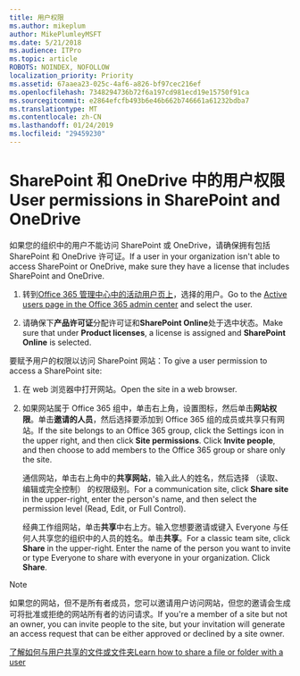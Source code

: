 ```yaml
---
title: 用户权限
ms.author: mikeplum
author: MikePlumleyMSFT
ms.date: 5/21/2018
ms.audience: ITPro
ms.topic: article
ROBOTS: NOINDEX, NOFOLLOW
localization_priority: Priority
ms.assetid: 67aaea23-025c-4af6-a826-bf97cec216ef
ms.openlocfilehash: 7348294736b72f6a197cd981ecd19e15750f91ca
ms.sourcegitcommit: e2864efcfb493b6e46b662b746661a61232bdba7
ms.translationtype: MT
ms.contentlocale: zh-CN
ms.lasthandoff: 01/24/2019
ms.locfileid: "29459230"
---
```

# <a name="user-permissions-in-sharepoint-and-onedrive"></a><span data-ttu-id="4343e-102">SharePoint 和 OneDrive 中的用户权限</span><span class="sxs-lookup"><span data-stu-id="4343e-102">User permissions in SharePoint and OneDrive</span></span>

<span data-ttu-id="4343e-103">如果您的组织中的用户不能访问 SharePoint 或 OneDrive，请确保拥有包括 SharePoint 和 OneDrive 许可证。</span><span class="sxs-lookup"><span data-stu-id="4343e-103">If a user in your organization isn't able to access SharePoint or OneDrive, make sure they have a license that includes SharePoint and OneDrive.</span></span> 
  
1. <span data-ttu-id="4343e-104">转到[Office 365 管理中心中的活动用户页上](https://portal.office.com/adminportal/home#/users)，选择的用户。</span><span class="sxs-lookup"><span data-stu-id="4343e-104">Go to the [Active users page in the Office 365 admin center](https://portal.office.com/adminportal/home#/users) and select the user.</span></span> 
    
2. <span data-ttu-id="4343e-105">请确保下**产品许可证**分配许可证和**SharePoint Online**处于选中状态。</span><span class="sxs-lookup"><span data-stu-id="4343e-105">Make sure that under **Product licenses**, a license is assigned and **SharePoint Online** is selected.</span></span> 
    
 <span data-ttu-id="4343e-106">要赋予用户的权限以访问 SharePoint 网站：</span><span class="sxs-lookup"><span data-stu-id="4343e-106">To give a user permission to access a SharePoint site:</span></span> 
  
1. <span data-ttu-id="4343e-107">在 web 浏览器中打开网站。</span><span class="sxs-lookup"><span data-stu-id="4343e-107">Open the site in a web browser.</span></span>
    
2. <span data-ttu-id="4343e-p101">如果网站属于 Office 365 组中，单击右上角，设置图标，然后单击**网站权限**。单击**邀请的人员**，然后选择要添加到 Office 365 组的成员或共享只有网站。</span><span class="sxs-lookup"><span data-stu-id="4343e-p101">If the site belongs to an Office 365 group, click the Settings icon in the upper right, and then click **Site permissions**. Click **Invite people**, and then choose to add members to the Office 365 group or share only the site.</span></span> 
    
    <span data-ttu-id="4343e-110">通信网站，单击右上角中的**共享网站**，输入此人的姓名，然后选择 （读取、 编辑或完全控制） 的权限级别。</span><span class="sxs-lookup"><span data-stu-id="4343e-110">For a communication site, click **Share site** in the upper-right, enter the person's name, and then select the permission level (Read, Edit, or Full Control).</span></span> 
    
    <span data-ttu-id="4343e-p102">经典工作组网站，单击**共享**中右上方。输入您想要邀请或键入 Everyone 与任何人共享您的组织中的人员的姓名。单击**共享**。</span><span class="sxs-lookup"><span data-stu-id="4343e-p102">For a classic team site, click **Share** in the upper-right. Enter the name of the person you want to invite or type Everyone to share with everyone in your organization. Click **Share**.</span></span>
    
> [!NOTE]
> <span data-ttu-id="4343e-114">如果您的网站，但不是所有者成员，您可以邀请用户访问网站，但您的邀请会生成可将批准或拒绝的网站所有者的访问请求。</span><span class="sxs-lookup"><span data-stu-id="4343e-114">If you're a member of a site but not an owner, you can invite people to the site, but your invitation will generate an access request that can be either approved or declined by a site owner.</span></span> 
  
[<span data-ttu-id="4343e-115">了解如何与用户共享的文件或文件夹</span><span class="sxs-lookup"><span data-stu-id="4343e-115">Learn how to share a file or folder with a user</span></span>](https://go.microsoft.com/fwlink/?linkid=533408)
  

